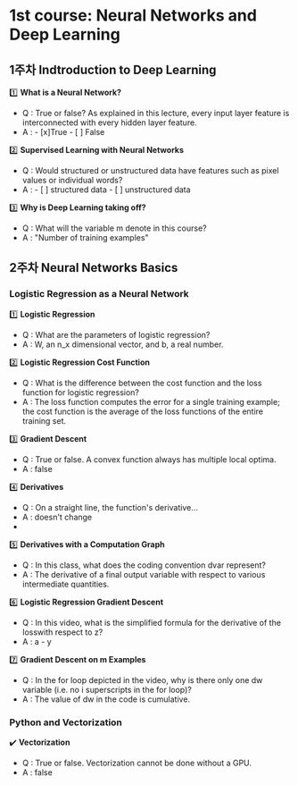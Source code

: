 # 1st course: Neural Networks and Deep Learning


## 1주차 Indtroduction to Deep Learning 
1️⃣ **What is a Neural Network?**
- Q : True or false? As explained in this lecture, every input layer feature is interconnected with every hidden layer feature. 
- A : - [x]True - [ ] False

2️⃣ **Supervised Learning with Neural Networks**
- Q : Would structured or unstructured data have features such as pixel values or individual words?
- A : - [ ] structured data - [ ] unstructured data

3️⃣ **Why is Deep Learning taking off?**
- Q : What will the variable m denote in this course? 
- A : "Number of training examples"

## 2주차 Neural Networks Basics
### Logistic Regression as a Neural Network
1️⃣ **Logistic Regression**
- Q : What are the parameters of logistic regression? 
- A : W, an n_x dimensional vector, and b, a real number.

2️⃣ **Logistic Regression Cost Function**
- Q : What is the difference between the cost function and the loss function for logistic regression? 
- A : The loss function computes the error for a single training example; the cost function is the average of the loss functions of the entire training set.

3️⃣ **Gradient Descent**
- Q : True or false. A convex function always has multiple local optima.
- A : false

4️⃣ **Derivatives**
- Q : On a straight line, the function's derivative... 
- A : doesn't change 
- 
5️⃣ **Derivatives with a Computation Graph**
- Q : In this class, what does the coding convention dvar represent?
- A : The derivative of a final output variable with respect to various intermediate quantities.

6️⃣ **Logistic Regression Gradient Descent**
- Q : In this video, what is the simplified formula for the derivative of the losswith respect to z?
- A : a - y 

7️⃣ **Gradient Descent on m Examples**
- Q : In the for loop depicted in the video, why is there only one dw variable (i.e. no i superscripts in the for loop)?
- A : The value of dw in the code is cumulative.

### Python and Vectorization 
✔️ **Vectorization**
- Q : True or false. Vectorization cannot be done without a GPU.
- A : false

